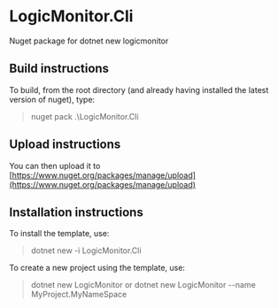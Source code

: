 # LogicMonitor.Cli

Nuget package for dotnet new logicmonitor

## Build instructions

To build, from the root directory (and already having installed the latest version of nuget), type:
> nuget pack .\LogicMonitor.Cli

## Upload instructions
You can then upload it to [https://www.nuget.org/packages/manage/upload](https://www.nuget.org/packages/manage/upload)

## Installation instructions
To install the template, use:
> dotnet new -i LogicMonitor.Cli

To create a new project using the template, use:
> dotnet new LogicMonitor
or
> dotnet new LogicMonitor --name MyProject.MyNameSpace